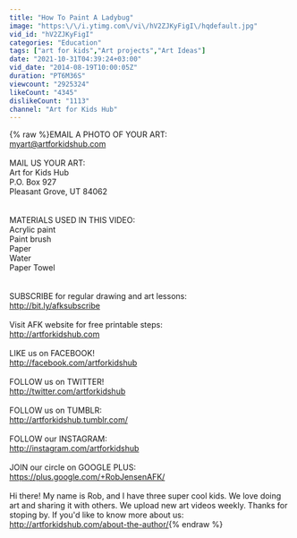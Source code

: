 ```yaml
---
title: "How To Paint A Ladybug"
image: "https:\/\/i.ytimg.com\/vi\/hV2ZJKyFigI\/hqdefault.jpg"
vid_id: "hV2ZJKyFigI"
categories: "Education"
tags: ["art for kids","Art projects","Art Ideas"]
date: "2021-10-31T04:39:24+03:00"
vid_date: "2014-08-19T10:00:05Z"
duration: "PT6M36S"
viewcount: "2925324"
likeCount: "4345"
dislikeCount: "1113"
channel: "Art for Kids Hub"
---
```

{% raw %}EMAIL A PHOTO OF YOUR ART: <br />myart@artforkidshub.com<br /><br />MAIL US YOUR ART:<br />Art for Kids Hub<br />P.O. Box 927<br />Pleasant Grove, UT 84062<br /><br /><br />MATERIALS USED IN THIS VIDEO:<br />Acrylic paint<br />Paint brush<br />Paper<br />Water<br />Paper Towel<br /><br /><br />SUBSCRIBE for regular drawing and art lessons:<br /><a rel="nofollow" target="blank" href="http://bit.ly/afksubscribe">http://bit.ly/afksubscribe</a><br /><br />Visit AFK website for free printable steps:<br /><a rel="nofollow" target="blank" href="http://artforkidshub.com">http://artforkidshub.com</a><br /><br />LIKE us on FACEBOOK!<br /><a rel="nofollow" target="blank" href="http://facebook.com/artforkidshub">http://facebook.com/artforkidshub</a><br /><br />FOLLOW us on TWITTER!<br /><a rel="nofollow" target="blank" href="http://twitter.com/artforkidshub">http://twitter.com/artforkidshub</a><br /><br />FOLLOW us on TUMBLR:<br /><a rel="nofollow" target="blank" href="http://artforkidshub.tumblr.com/">http://artforkidshub.tumblr.com/</a><br /><br />FOLLOW our INSTAGRAM:<br /><a rel="nofollow" target="blank" href="http://instagram.com/artforkidshub">http://instagram.com/artforkidshub</a><br /><br />JOIN our circle on GOOGLE PLUS:<br /><a rel="nofollow" target="blank" href="https://plus.google.com/+RobJensenAFK/">https://plus.google.com/+RobJensenAFK/</a><br /><br />Hi there! My name is Rob, and I have three super cool kids. We love doing art and sharing it with others. We upload new art videos weekly. Thanks for stoping by. If you'd like to know more about us:<br /><a rel="nofollow" target="blank" href="http://artforkidshub.com/about-the-author/">http://artforkidshub.com/about-the-author/</a>{% endraw %}
